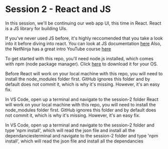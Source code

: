 # Session 2 - React and JS
In this session, we'll be continuing our web app UI, this time in React. React is a JS library for building UIs.

If you've never used JS before, it's highly reccomended that you take a look into it before diving into react. You can look at JS documentation [here](https://developer.mozilla.org/en-US/docs/Web/JavaScript) Also, the NetNinja has a great intro YouTube course [here](https://www.youtube.com/playlist?list=PL4cUxeGkcC9haFPT7J25Q9GRB_ZkFrQAc)

To get started with this repo, you'll need node.js installed, which comes with npm (node package manager). Click [here](https://nodejs.org/en/) to download it for your OS.

Before React will work on your local machine with this repo, you will need to install the node_modules folder first. GitHub ignores this folder and by default does not commit it, which is why it's missing. However, it's an easy fix.

In VS Code, open up a terminal and navigate to the session-2 folder React will work on your local machine with this repo, you will need to install the node_modules folder first. GitHub ignores this folder and by default does not commit it, which is why it's missing. However, it's an easy fix.

In VS Code, open up a terminal and navigate to the session-2 folder and type 'npm install', which will read the json file and install all the dependanciesterminal and navigate to the session-2 folder and type 'npm install', which will read the json file and install all the dependancies